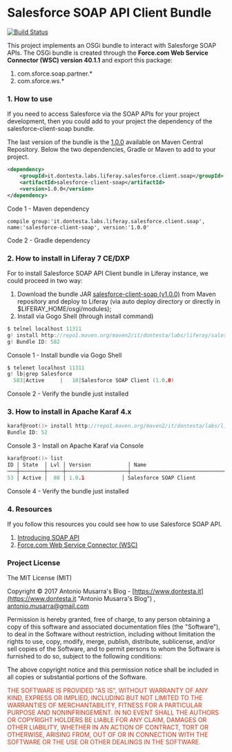 
# Salesforce SOAP API Client Bundle
[![Build Status](https://travis-ci.org/amusarra/salesforce-client-soap.svg?branch=master)](https://travis-ci.org/amusarra/salesforce-client-soap)

This project implements an OSGi bundle to interact with Salesforge SOAP APIs. The OSGi bundle is created through the **Force.com Web Service Connector (WSC) version 40.1.1** and export this package:

1. com.sforce.soap.partner.*
2. com.sforce.ws.*

### 1. How to use
If you need to access Salesforce via the SOAP APIs for your project development, then you could add to your project the dependency of the salesforce-client-soap bundle.

The last version of the bundle is the [1.0.0](https://search.maven.org/#search%7Cga%7C1%7Cit.dontesta.labs.liferay.salesforce.client.soap) available on Maven Central Repository. Below the two dependencies, Gradle or Maven to add to your project.

```xml
<dependency>
	<groupId>it.dontesta.labs.liferay.salesforce.client.soap</groupId>
	<artifactId>salesforce-client-soap</artifactId>
	<version>1.0.0</version>
</dependency>
```
Code 1 - Maven dependency
```
compile group:'it.dontesta.labs.liferay.salesforce.client.soap', name:'salesforce-client-soap', version:'1.0.0'
```
Code 2 - Gradle dependency

### 2. How to install in Liferay 7 CE/DXP
For to install Salesforce SOAP API Client bundle in Liferay instance, we could proceed in two way:

1. Download the bundle JAR [salesforce-client-soap (v1.0.0)](http://repo1.maven.org/maven2/it/dontesta/labs/liferay/salesforce/client/soap/salesforce-client-soap/1.0.0/salesforce-client-soap-1.0.0.jar) from Maven repository and deploy to Liferay (via auto deploy directory or directly in $LIFERAY_HOME/osgi/modules);
2. Install via Gogo Shell (through install command)

```c
$ telnel localhost 11311
g! install http://repo1.maven.org/maven2/it/dontesta/labs/liferay/salesforce/client/soap/salesforce-client-soap/1.0.0/salesforce-client-soap-1.0.0.jar
g! Bundle ID: 582
```
Console 1 - Install bundle via Gogo Shell

```c
$ telenet localhost 11311
g! lb|grep Salesforce
  583|Active     |   10|Salesforce SOAP Client (1.0.0)
```
Console 2 - Verify the bundle just installed

### 3. How to install in Apache Karaf 4.x

```c
karaf@root()> install http://repo1.maven.org/maven2/it/dontesta/labs/liferay/salesforce/client/soap/salesforce-client-soap/1.0.0/salesforce-client-soap-1.0.0.jar
Bundle ID: 52
```
Console 3 - Install on Apache Karaf via Console

```c
karaf@root()> list
ID │ State  │ Lvl │ Version            │ Name
───┼────────┼─────┼────────────────────┼───────────────────────────────────────────────────────────────────────────────
53 │ Active │  80 │ 1.0.1 			 │ Salesforce SOAP Client
```
Console 4 - Verify the bundle just installed

### 4. Resources
If you follow this resources you could see how to use Salesforce SOAP API.

1. [Introducing SOAP API](https://developer.salesforce.com/docs/atlas.en-us.api.meta/api/sforce_api_quickstart_intro.htm)
2. [Force.com Web Service Connector (WSC)](https://github.com/forcedotcom/wsc)

### Project License
The MIT License (MIT)

Copyright &copy; 2017 Antonio Musarra's Blog - [https://www.dontesta.it](https://www.dontesta.it "Antonio Musarra's Blog") , [antonio.musarra@gmail.com](mailto:antonio.musarra@gmail.com "Antonio Musarra Email")

Permission is hereby granted, free of charge, to any person obtaining a copy
of this software and associated documentation files (the "Software"), to deal
in the Software without restriction, including without limitation the rights
to use, copy, modify, merge, publish, distribute, sublicense, and/or sell
copies of the Software, and to permit persons to whom the Software is
furnished to do so, subject to the following conditions:

The above copyright notice and this permission notice shall be included in all
copies or substantial portions of the Software.

<span style="color:#D83410">
	THE SOFTWARE IS PROVIDED "AS IS", WITHOUT WARRANTY OF ANY KIND, EXPRESS OR
	IMPLIED, INCLUDING BUT NOT LIMITED TO THE WARRANTIES OF MERCHANTABILITY,
	FITNESS FOR A PARTICULAR PURPOSE AND NONINFRINGEMENT. IN NO EVENT SHALL THE
	AUTHORS OR COPYRIGHT HOLDERS BE LIABLE FOR ANY CLAIM, DAMAGES OR OTHER
	LIABILITY, WHETHER IN AN ACTION OF CONTRACT, TORT OR OTHERWISE, ARISING FROM,
	OUT OF OR IN CONNECTION WITH THE SOFTWARE OR THE USE OR OTHER DEALINGS IN THE
	SOFTWARE.
<span>
